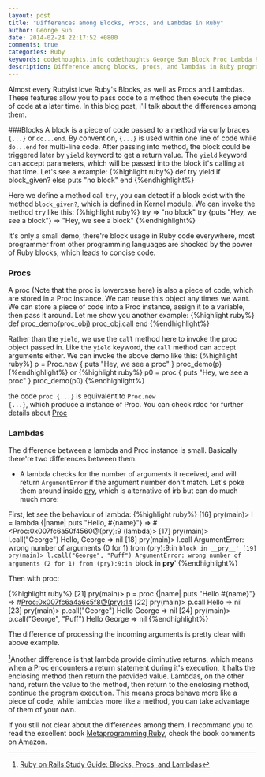```yaml
---
layout: post
title: "Differences among Blocks, Procs, and Lambdas in Ruby"
author: George Sun
date: 2014-02-24 22:17:52 +0800
comments: true
categories: Ruby
keywords: codethoughts.info codethoughts George Sun Block Proc Lambda Ruby
description: Difference among blocks, procs, and lambdas in Ruby programming language.
---
```


Almost every Rubyist love Ruby's Blocks, as well as Procs and Lambdas. These features allow you to pass code to a method then execute the piece of code at a later time. In this blog post, I'll talk about the differences among them.

###Blocks
A block is a piece of code passed to a method via curly braces <code>{...}</code> or <code>do...end</code>. By convention, <code>{...}</code> is used within one line of code while <code>do...end</code> for multi-line code. After passing into method, the block could be triggered later by <code>yield</code> keyword to get a return value. The <code>yield</code> keyword can accept parameters, which will be passed into the block it's calling at that time. Let's see a example:
{%highlight ruby%}
def try
  yield if block_given?
else
  puts "no block"
end
{%endhighlight%}

<!--more-->
Here we define a method call <code>try</code>, you can detect if a block exist with the method <code>block_given?</code>, which is defined in Kernel module. We can invoke the method <code>try</code> like this:
{%highlight ruby%}
try                                 => "no block"
try {puts "Hey, we see a block"}    => "Hey, we see a block"
{%endhighlight%}

It's only a small demo, there're block usage in Ruby code everywhere, most programmer from other programming languages are shocked by the power of Ruby blocks, which leads to concise code.

### Procs
A proc (Note that the proc is lowercase here) is also a piece of code, which are stored in a Proc instance. We can reuse this object any times we want. We can store a piece of code into a Proc instance, assign it to a variable, then pass it around. Let me show you another example:
{%highlight ruby%}
def proc_demo(proc_obj)
  proc_obj.call
end
{%endhighlight%}

Rather than the <code>yield</code>, we use the <code>call</code> method here to invoke the proc object passed in. Like the <code>yield</code> keyword, the <code>call</code> method can accept arguments either. We can invoke the above demo like this:
{%highlight ruby%}
p = Proc.new { puts "Hey, we see a proc" }
proc_demo(p)
{%endhighlight%}
or
{%highlight ruby%}
p0 = proc { puts "Hey, we see a proc" }
proc_demo(p0)
{%endhighlight%}

the code <code>proc {...}</code> is equivalent to <code>Proc.new {...}</code>, which produce a instance of Proc. You can check rdoc for further details about [Proc](http://www.ruby-doc.org/core-2.1.0/Proc.html)

### Lambdas
The difference between a lambda and Proc instance is small. Basically there're two differences between them.
* A lambda checks for the number of arguments it received, and will return <code>ArgumentError</code> if the argument number don't match. Let's poke them around inside [pry](http://pryrepl.org/), which is alternative of irb but can do much much more:

First, let see the behaviour of lambda:
{%highlight ruby%}
[16] pry(main)> l = lambda {|name| puts "Hello, #{name}"}
=> #<Proc:0x007fc6a50f4560@(pry):9 (lambda)>
[17] pry(main)> l.call("George")
Hello, George
=> nil
[18] pry(main)> l.call
ArgumentError: wrong number of arguments (0 for 1)
from (pry):9:in `block in __pry__'
[19] pry(main)> l.call("George", "Puff")
ArgumentError: wrong number of arguments (2 for 1)
from (pry):9:in `block in __pry__'
{%endhighlight%}

Then with proc:

{%highlight ruby%}
[21] pry(main)> p = proc {|name| puts "Hello #{name}"}
=> #<Proc:0x007fc6a4a6c5f8@(pry):14>
[22] pry(main)> p.call
Hello
=> nil
[23] pry(main)> p.call("George")
Hello George
=> nil
[24] pry(main)> p.call("George", "Puff")
Hello George
=> nil
{%endhighlight%}

The difference of processing the incoming arguments is pretty clear with above example.

[^1]Another difference is that lambda provide diminutive returns, which means when a Proc encounters a return statement during it's execution, it halts the enclosing method then return the provided value. Lambdas, on the other hand, return the value to the method, then return to the enclosing method, continue the program execution. This means procs behave more like a piece of code, while lambdas more like a method, you can take advantage of them of your own.

If you still not clear about the differences among them, I recommand you to read the excellent book [Metaprogramming Ruby](http://www.amazon.com/Metaprogramming-Ruby-Program-Like-Pros/dp/1934356476), check the book comments on Amazon.


[^1]: [Ruby on Rails Study Guide: Blocks, Procs, and Lambdas](http://code.tutsplus.com/tutorials/ruby-on-rails-study-guide-blocks-procs-and-lambdas--net-29811)
